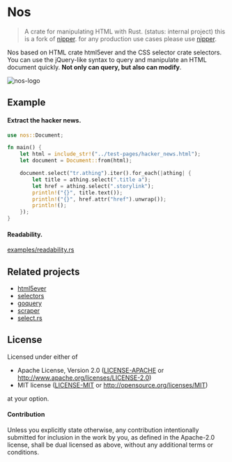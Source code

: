 
# Nos

> A crate for manipulating HTML with Rust. (status: internal project) this is a fork of [nipper](https://crates.io/crates/nipper).
> for any production use cases please use [nipper](https://crates.io/crates/nipper).

[comment]: <> (<div>)

[comment]: <> (  <!-- Crates version -->)

[comment]: <> (  <a href="https://crates.io/crates/nos">)

[comment]: <> (    <img src="https://img.shields.io/crates/v/nos.svg?style=flat-square")

[comment]: <> (    alt="Crates.io version" />)

[comment]: <> (  </a>)

[comment]: <> (  <!-- Downloads -->)

[comment]: <> (  <a href="https://crates.io/crates/nos">)

[comment]: <> (    <img src="https://img.shields.io/crates/d/nos.svg?style=flat-square")

[comment]: <> (      alt="Download" />)

[comment]: <> (  </a>)

[comment]: <> (  <!-- docs.rs docs -->)

[comment]: <> (  <a href="https://docs.rs/nos">)

[comment]: <> (    <img src="https://img.shields.io/badge/docs-latest-blue.svg?style=flat-square")

[comment]: <> (      alt="docs.rs docs" />)

[comment]: <> (  </a>)

[comment]: <> (  <a href="https://travis-ci.com/github/importcjj/nos">)

[comment]: <> (    <img src="https://travis-ci.com/importcjj/nos.svg?branch=master" alt="travis ci" />)

[comment]: <> (  </a>)

[comment]: <> (</div>)


Nos based on HTML crate html5ever and the CSS selector crate selectors. You can use the jQuery-like syntax to query and manipulate an HTML document quickly. **Not only can query, but also can modify**.


![nos-logo](./logo.jpg)

## Example

#### Extract the hacker news.

```rust
use nos::Document;

fn main() {
    let html = include_str!("../test-pages/hacker_news.html");
    let document = Document::from(html);

    document.select("tr.athing").iter().for_each(|athing| {
        let title = athing.select(".title a");
        let href = athing.select(".storylink");
        println!("{}", title.text());
        println!("{}", href.attr("href").unwrap());
        println!();
    });
}
```

#### Readability. 
[examples/readability.rs](./examples/readability.rs)

## Related projects

* [html5ever](https://crates.io/crates/html5ever)
* [selectors](https://crates.io/crates/selectors)
* [goquery](https://godoc.org/github.com/PuerkitoBio/goquery)
* [scraper](https://crates.io/crates/scraper)
* [select.rs](https://crates.io/crates/select)


## License

Licensed under either of

- Apache License, Version 2.0 ([LICENSE-APACHE](LICENSE-APACHE) or http://www.apache.org/licenses/LICENSE-2.0)
- MIT license ([LICENSE-MIT](LICENSE-MIT) or http://opensource.org/licenses/MIT)

at your option.

#### Contribution

Unless you explicitly state otherwise, any contribution intentionally submitted
for inclusion in the work by you, as defined in the Apache-2.0 license, shall be
dual licensed as above, without any additional terms or conditions.
